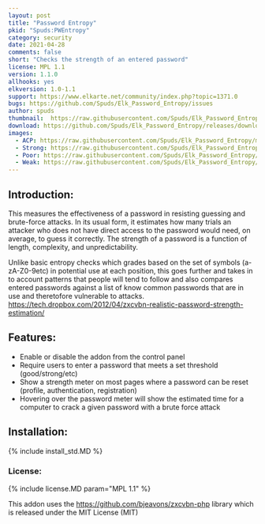 ```yaml
---
layout: post
title: "Password Entropy"
pkid: "Spuds:PWEntropy"
category: security
date: 2021-04-28
comments: false
short: "Checks the strength of an entered password"
license: MPL 1.1
version: 1.1.0
allhooks: yes
elkversion: 1.0-1.1
support: https://www.elkarte.net/community/index.php?topic=1371.0
bugs: https://github.com/Spuds/Elk_Password_Entropy/issues
author: spuds
thumbnail:  https://raw.githubusercontent.com/Spuds/Elk_Password_Entropy/master/sample_images/strong.png
download: https://github.com/Spuds/Elk_Password_Entropy/releases/download/v1.1.0/elk_password_entropy.zip
images:
  - ACP: https://raw.githubusercontent.com/Spuds/Elk_Password_Entropy/master/sample_images/settings.jpg
  - Strong: https://raw.githubusercontent.com/Spuds/Elk_Password_Entropy/master/sample_images/strong.png
  - Poor: https://raw.githubusercontent.com/Spuds/Elk_Password_Entropy/master/sample_images/poor.jpg
  - Weak: https://raw.githubusercontent.com/Spuds/Elk_Password_Entropy/master/sample_images/fail.jpg
---
```


## Introduction:
This measures the effectiveness of a password in resisting guessing and brute-force attacks. In its usual form, it estimates how many trials an attacker who does not have direct access to the password would need, on average, to guess it correctly. The strength of a password is a function of length, complexity, and unpredictability.

Unlike basic entropy checks which grades based on the set of symbols (a-zA-Z0-9etc) in potential use at each position, this goes further and takes in to account patterns that people will tend to follow and also compares entered passwords against a list of know common passwords that are in use and theretofore vulnerable to attacks. https://tech.dropbox.com/2012/04/zxcvbn-realistic-password-strength-estimation/

## Features:
-  Enable or disable the addon from the control panel
-  Require users to enter a password that meets a set threshold (good/strong/etc)
-  Show a strength meter on most pages where a password can be reset (profile, authentication, registration)
-  Hovering over the password meter will show the estimated time for a computer to crack a given password with a brute force attack

## Installation:
{% include install_std.MD %}

### License:
{% include license.MD param="MPL 1.1" %}

This addon uses the https://github.com/bjeavons/zxcvbn-php library which is released under the MIT License (MIT)